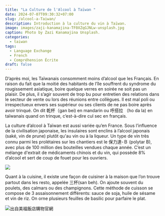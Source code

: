 ```yaml
---
title: "La Culture de l'Alcool à Taïwan "
date: 2024-07-07T09:30:32+07:00
slug: /alcool-a-Taiwan/
description: Introduction à la culture du vin à Taïwan.
image: images/zaji-kanamajina-TF0XZqGJNLw-unsplash.jpg
caption: Photo by Zazi Kanamajina Unsplash.
categories:
  - taiwan
tags:
  - Language Exchange
  - French
  - Compréhension Écrite
draft: false
---
```


D’après moi, les Taïwanais consomment moins d’alcool que les Français. En raison du fait que la moitié des habitants de l’île souffrent du syndrome du rougissement asiatique, boire quelque verres en soirée ne soit pas un plaisir. De plus, il s’agir souvent de trop bu pour entretien des relations dans le secteur de vente ou lors des réunions entre collègues. Il est mal poli ou irrespectueux envers ses supérieur ou ses clients de ne pas boire après avoir trinqué. On dit 乾杯（gan bei) en mandarin ou 呼搭拉 （ho da la) en taïwanais quand on trinque, c’est-à-dire cul sec en français. 

La culture d’alcool à Taïwan est aussi variée qu’en France. Sous l’influence de la civilisation japonaise, les insulaires sont enclins à l’alcool japonais (saké, vin de prune) plutôt qu'au vin ou à la liqueur. Un type de vin très connu parmi les prolétaires sur les  chantiers est le 保力達-Ｂ (polytar B), avec plus de 100 million des bouteilles vendues chaque année. C’est un mélange d'extrait de médicaments chinois et du vin, qui possède 8% d’alcool et sert de coup de fouet pour les ouvriers.

![](/images/polytar-b.png)


Quant à la cuisine, il existe une façon de cuisiner à la maison que l’on trouve partout dans les  resto, appelée 三杯(san beh). On ajoute souvent du poulets, des calmars ou des champignons. Cette méthode de cuisson se compose de 3 assaisonnement différents: sauce de soja, huile de sésame et vin de riz. On orne plusieurs feuilles de basilic pour parfaire le plat.


![出自美福飯店購物官網](/images/mayfull-3cup.png)